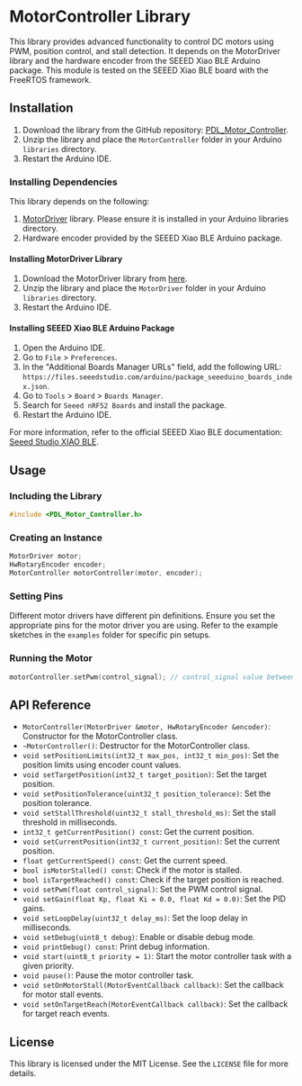  # MotorController Library
 
 This library provides advanced functionality to control DC motors using PWM, position control, and stall detection. It depends on the MotorDriver library and the hardware encoder from the SEEED Xiao BLE Arduino package. This module is tested on the SEEED Xiao BLE board with the FreeRTOS framework.
 
 ## Installation
 
 1. Download the library from the GitHub repository: [PDL_Motor_Controller](https://github.com/Product-Design-Lab/PDL_Motor_Controller).
 2. Unzip the library and place the `MotorController` folder in your Arduino `libraries` directory.
 3. Restart the Arduino IDE.
 
 ### Installing Dependencies
 
 This library depends on the following:
 
 1. [MotorDriver](https://github.com/Product-Design-Lab/PDL_Motor_Driver) library. Please ensure it is installed in your Arduino libraries directory.
 2. Hardware encoder provided by the SEEED Xiao BLE Arduino package.
 
 #### Installing MotorDriver Library
 
 1. Download the MotorDriver library from [here](https://github.com/Product-Design-Lab/PDL_Motor_Driver).
 2. Unzip the library and place the `MotorDriver` folder in your Arduino `libraries` directory.
 3. Restart the Arduino IDE.
 
 #### Installing SEEED Xiao BLE Arduino Package
 
 1. Open the Arduino IDE.
 2. Go to `File` > `Preferences`.
 3. In the "Additional Boards Manager URLs" field, add the following URL: `https://files.seeedstudio.com/arduino/package_seeeduino_boards_index.json`.
 4. Go to `Tools` > `Board` > `Boards Manager`.
 5. Search for `Seeed nRF52 Boards` and install the package.
 6. Restart the Arduino IDE.
 
 For more information, refer to the official SEEED Xiao BLE documentation: [Seeed Studio XIAO BLE](https://wiki.seeedstudio.com/XIAO_BLE/).
 
 ## Usage
 
 ### Including the Library
 
 ```cpp
 #include <PDL_Motor_Controller.h>
 ```
 
 ### Creating an Instance
 
 ```cpp
 MotorDriver motor;
 HwRotaryEncoder encoder;
 MotorController motorController(motor, encoder);
 ```
 
 ### Setting Pins
 
 Different motor drivers have different pin definitions. Ensure you set the appropriate pins for the motor driver you are using. Refer to the example sketches in the `examples` folder for specific pin setups.
 
 ### Running the Motor
 
 ```cpp
 motorController.setPwm(control_signal); // control_signal value between -1 and 1
 ```
 
 ## API Reference
 
 - `MotorController(MotorDriver &motor, HwRotaryEncoder &encoder)`: Constructor for the MotorController class.
 - `~MotorController()`: Destructor for the MotorController class.
 - `void setPositionLimits(int32_t max_pos, int32_t min_pos)`: Set the position limits using encoder count values.
 - `void setTargetPosition(int32_t target_position)`: Set the target position.
 - `void setPositionTolerance(uint32_t position_tolerance)`: Set the position tolerance.
 - `void setStallThreshold(uint32_t stall_threshold_ms)`: Set the stall threshold in milliseconds.
 - `int32_t getCurrentPosition() const`: Get the current position.
 - `void setCurrentPosition(int32_t current_position)`: Set the current position.
 - `float getCurrentSpeed() const`: Get the current speed.
 - `bool isMotorStalled() const`: Check if the motor is stalled.
 - `bool isTargetReached() const`: Check if the target position is reached.
 - `void setPwm(float control_signal)`: Set the PWM control signal.
 - `void setGain(float Kp, float Ki = 0.0, float Kd = 0.0)`: Set the PID gains.
 - `void setLoopDelay(uint32_t delay_ms)`: Set the loop delay in milliseconds.
 - `void setDebug(uint8_t debug)`: Enable or disable debug mode.
 - `void printDebug() const`: Print debug information.
 - `void start(uint8_t priority = 1)`: Start the motor controller task with a given priority.
 - `void pause()`: Pause the motor controller task.
 - `void setOnMotorStall(MotorEventCallback callback)`: Set the callback for motor stall events.
 - `void setOnTargetReach(MotorEventCallback callback)`: Set the callback for target reach events.
 
 ## License
 
 This library is licensed under the MIT License. See the `LICENSE` file for more details.
